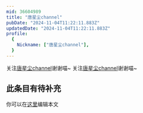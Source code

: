 ```yaml
---
mid: 36604989
title: "唐星尘channel"
pubDate: "2024-11-04T11:22:11.883Z"
updatedDate: "2024-11-04T11:22:11.883Z"
profile:
  {
    Nickname: ["唐星尘channel"],
  }
---
```


关注[唐星尘channel](https://space.bilibili.com/36604989)谢谢喵~ 关注[唐星尘channel](https://space.bilibili.com/36604989)谢谢喵~

## 此条目有待补充
你可以在[这里](https://github.com/Yuhanawa/VTuber.ICU-Content/edit/master/v/唐星尘channel/index.md)编辑本文
